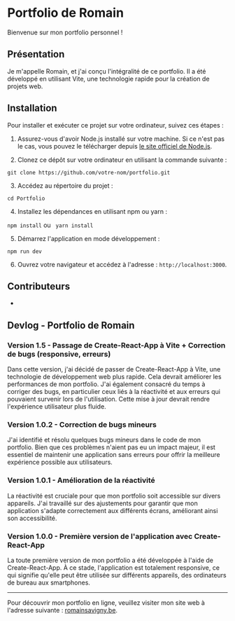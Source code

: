 # Portfolio de Romain

Bienvenue sur mon portfolio personnel ! 

## Présentation

Je m'appelle Romain, et j'ai conçu l'intégralité de ce portfolio. Il a été développé en utilisant Vite, une technologie rapide pour la création de projets web. 

## Installation

Pour installer et exécuter ce projet sur votre ordinateur, suivez ces étapes :

1. Assurez-vous d'avoir Node.js installé sur votre machine. Si ce n'est pas le cas, vous pouvez le télécharger depuis [le site officiel de Node.js](https://nodejs.org/).

2. Clonez ce dépôt sur votre ordinateur en utilisant la commande suivante :

```git clone https://github.com/votre-nom/portfolio.git```

3. Accédez au répertoire du projet :

```cd Portfolio```

4. Installez les dépendances en utilisant npm ou yarn :

```npm install``` ou ``` yarn install```

5. Démarrez l'application en mode développement :

```npm run dev```


6. Ouvrez votre navigateur et accédez à l'adresse : `http://localhost:3000`.

## Contributeurs

- 

## Devlog - Portfolio de Romain

### Version 1.5 - Passage de Create-React-App à Vite + Correction de bugs (responsive, erreurs)

Dans cette version, j'ai décidé de passer de Create-React-App à Vite, une technologie de développement web plus rapide. Cela devrait améliorer les performances de mon portfolio. J'ai également consacré du temps à corriger des bugs, en particulier ceux liés à la réactivité et aux erreurs qui pouvaient survenir lors de l'utilisation. Cette mise à jour devrait rendre l'expérience utilisateur plus fluide.

### Version 1.0.2 - Correction de bugs mineurs

J'ai identifié et résolu quelques bugs mineurs dans le code de mon portfolio. Bien que ces problèmes n'aient pas eu un impact majeur, il est essentiel de maintenir une application sans erreurs pour offrir la meilleure expérience possible aux utilisateurs.

### Version 1.0.1 - Amélioration de la réactivité

La réactivité est cruciale pour que mon portfolio soit accessible sur divers appareils. J'ai travaillé sur des ajustements pour garantir que mon application s'adapte correctement aux différents écrans, améliorant ainsi son accessibilité.

### Version 1.0.0 - Première version de l'application avec Create-React-App

La toute première version de mon portfolio a été développée à l'aide de Create-React-App. À ce stade, l'application est totalement responsive, ce qui signifie qu'elle peut être utilisée sur différents appareils, des ordinateurs de bureau aux smartphones.

---

Pour découvrir mon portfolio en ligne, veuillez visiter mon site web à l'adresse suivante : [romainsavigny.be](https://romainsavigny.be/).
